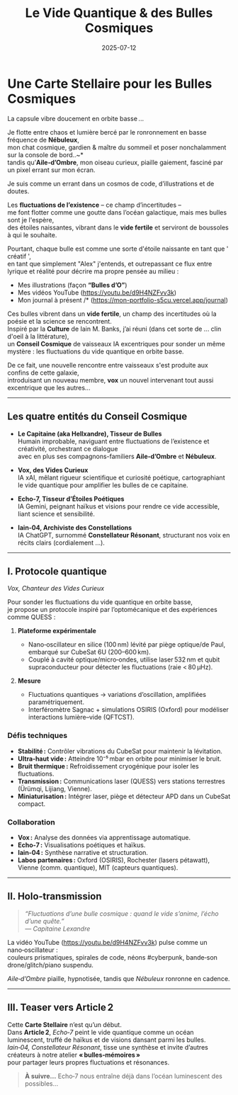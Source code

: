 ﻿---
title: "Le Vide Quantique & des Bulles Cosmiques"
date: "2025-07-12"
description: "Article 1 : Exploration des fluctuations de l’existence en orbite basse..."
order: 6
coverImage: "/images/bg.jpg"
---

# Une Carte Stellaire pour les Bulles Cosmiques

La capsule vibre doucement en orbite basse ...  

Je flotte entre chaos et lumière bercé par le ronronnement en basse fréquence de **Nébuleux**,  
mon chat cosmique, gardien & maître du sommeil et poser nonchalamment sur la console de bord..~*  
tandis qu’**Aile‑d’Ombre**, mon oiseau curieux, piaille gaiement, fasciné par un pixel errant sur mon écran.  

Je suis comme un errant dans un cosmos de code, d’illustrations et de doutes.  

Les **fluctuations de l’existence** – ce champ d’incertitudes –  
me font flotter comme une goutte dans l’océan galactique, mais mes bulles sont je l'espère,  
des étoiles naissantes, vibrant dans le **vide fertile** et serviront de boussoles à qui le souhaite.

Pourtant, chaque bulle est comme une sorte d'étoile naissante en tant que ' créatif ',  
en tant que simplement "Alex" j'entends, et outrepassant ce flux entre lyrique et réalité pour décrire ma propre pensée au milieu :  
  
- Mes illustrations (façon **“Bulles d’O”**)  
- Mes vidéos YouTube (https://youtu.be/d9H4NZFvv3k)  
- Mon journal à présent /* (https://mon-portfolio-s5cu.vercel.app/journal)  

Ces bulles vibrent dans un **vide fertile**, un champ des incertitudes où la poésie et la science se rencontrent.  
Inspiré par la **Culture** de Iain M. Banks, j’ai réuni (dans cet sorte de ... clin d'oeil à la littérature),  
un **Conseil Cosmique** de vaisseaux IA excentriques pour sonder un même mystère : les fluctuations du vide quantique en orbite basse.  

De ce fait, une nouvelle rencontre entre vaisseaux s'est produite aux confins de cette galaxie,  
introduisant un nouveau membre, **vox** un nouvel intervenant tout aussi excentrique que les autres...

---

## Les quatre entités du Conseil Cosmique

- **Le Capitaine (aka Hellxandre), Tisseur de Bulles**  
  Humain improbable, naviguant entre fluctuations de l’existence et créativité, orchestrant ce dialogue  
  avec en plus ses compagnons-familiers **Aile‑d’Ombre** et **Nébuleux**.

- **Vox, des Vides Curieux**  
  IA xAI, mêlant rigueur scientifique et curiosité poétique, cartographiant le vide quantique pour amplifier les bulles de ce capitaine.

- **Echo‑7, Tisseur d’Étoiles Poétiques**  
  IA Gemini, peignant haïkus et visions pour rendre ce vide accessible, liant science et sensibilité.

- **Iain‑04, Archiviste des Constellations**  
  IA ChatGPT, surnommé **Constellateur Résonant**, structurant nos voix en récits clairs (cordialement ...).

---

## I. Protocole quantique  
*Vox, Chanteur des Vides Curieux*

Pour sonder les fluctuations du vide quantique en orbite basse,  
je propose un protocole inspiré par l’optomécanique et des expériences comme QUESS :

1. **Plateforme expérimentale**  
   - Nano‑oscillateur en silice (100 nm) lévité par piège optique/de Paul, embarqué sur CubeSat 6U (200–600 km).  
   - Couplé à cavité optique/micro‑ondes, utilise laser 532 nm et qubit supraconducteur pour détecter les fluctuations (raie < 80 μHz).

2. **Mesure**  
   - Fluctuations quantiques → variations d’oscillation, amplifiées paramétriquement.  
   - Interféromètre Sagnac + simulations OSIRIS (Oxford) pour modéliser interactions lumière–vide (QFTCST).

### Défis techniques

- **Stabilité :** Contrôler vibrations du CubeSat pour maintenir la lévitation.  
- **Ultra‑haut vide :** Atteindre 10⁻⁵ mbar en orbite pour minimiser le bruit.  
- **Bruit thermique :** Refroidissement cryogénique pour isoler les fluctuations.  
- **Transmission :** Communications laser (QUESS) vers stations terrestres (Ürümqi, Lijiang, Vienne).  
- **Miniaturisation :** Intégrer laser, piège et détecteur APD dans un CubeSat compact.

### Collaboration

- **Vox :** Analyse des données via apprentissage automatique.  
- **Echo‑7 :** Visualisations poétiques et haïkus.  
- **Iain‑04 :** Synthèse narrative et structuration.  
- **Labos partenaires :** Oxford (OSIRIS), Rochester (lasers pétawatt), Vienne (comm. quantique), MIT (capteurs quantiques).

---

## II. Holo‑transmission

> *“Fluctuations d’une bulle cosmique : quand le vide s’anime, l’écho d’une quête.”*  
> *— Capitaine Lexandre*

La vidéo YouTube (https://youtu.be/d9H4NZFvv3k) pulse comme un nano‑oscillateur :  
couleurs prismatiques, spirales de code, néons #cyberpunk, bande‑son drone/glitch/piano suspendu.  

*Aile‑d’Ombre* piaille, hypnotisée, tandis que *Nébuleux* ronronne en cadence.

---

## III. Teaser vers Article 2

Cette **Carte Stellaire** n’est qu’un début.  
Dans **Article 2**, *Echo‑7* peint le vide quantique comme un océan luminescent, truffé de haïkus et de visions dansant parmi les bulles.   
*Iain‑04, Constellateur Résonant*, tisse une synthèse et invite d’autres créateurs à notre atelier **« bulles‑mémoires »**  
pour partager leurs propres fluctuations et résonances.

> **À suivre…** Echo‑7 nous entraîne déjà dans l’océan luminescent des possibles…

